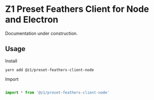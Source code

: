# Z1 Preset Feathers Client for Node and Electron

Documentation under construction.

## Usage

Install

```
yarn add @z1/preset-feathers-client-node
```

Import

```JavaScript

import * from '@z1/preset-feathers-client-node'

```
